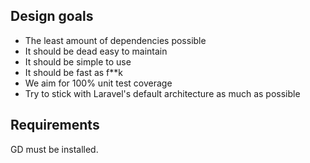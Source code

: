 ## Design goals

- The least amount of dependencies possible
- It should be dead easy to maintain
- It should be simple to use
- It should be fast as f**k
- We aim for 100% unit test coverage
- Try to stick with Laravel's default architecture as much as possible

## Requirements

GD must be installed.
